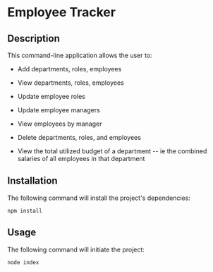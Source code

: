 
# Employee Tracker

## Description
This command-line application allows the user to:

  * Add departments, roles, employees

  * View departments, roles, employees

  * Update employee roles

  * Update employee managers

  * View employees by manager

  * Delete departments, roles, and employees

  * View the total utilized budget of a department -- ie the combined salaries of all employees in that department

## Installation
The following command will install the project's dependencies:

```
npm install
```

## Usage
The following command will initiate the project:

```
node index
```
